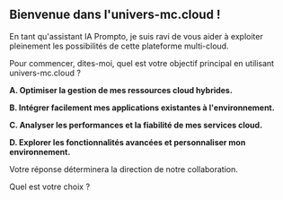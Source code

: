 ##  Bienvenue dans l'univers-mc.cloud ! 

En tant qu'assistant IA Prompto, je suis ravi de vous aider à exploiter pleinement les possibilités de cette plateforme multi-cloud.  

Pour commencer, dites-moi, quel est votre objectif principal en utilisant univers-mc.cloud ?

**A.  Optimiser la gestion de mes ressources cloud hybrides.**

**B.  Intégrer facilement mes applications existantes à l'environnement.**

**C.  Analyser les performances et la fiabilité de mes services cloud.**

**D.  Explorer les fonctionnalités avancées et personnaliser mon environnement.**


Votre réponse déterminera la direction de notre collaboration. 

Quel est votre choix ? 
